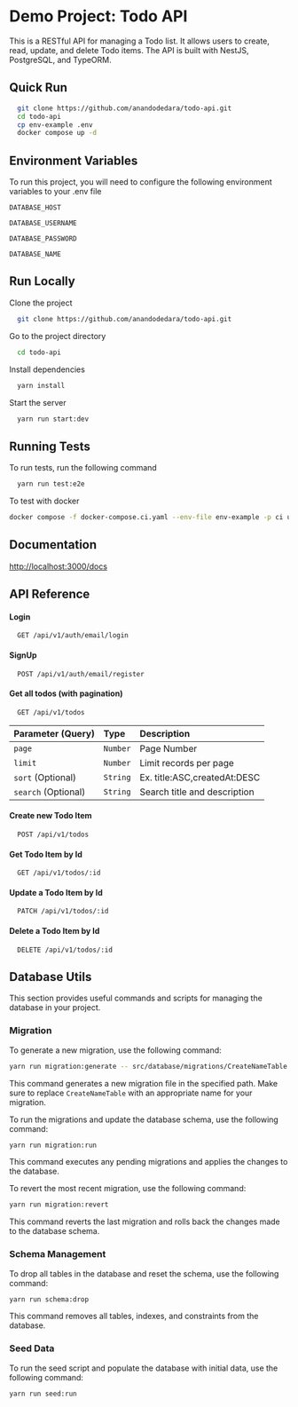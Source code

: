 
# Demo Project: Todo API

This is a RESTful API for managing a Todo list. It allows users to create, read, update, and delete Todo items. The API is built with NestJS, PostgreSQL, and TypeORM.




## Quick Run

 ```bash
   git clone https://github.com/anandodedara/todo-api.git
   cd todo-api
   cp env-example .env
   docker compose up -d
```

## Environment Variables

To run this project, you will need to configure the following environment variables to your .env file

`DATABASE_HOST`

`DATABASE_USERNAME`

`DATABASE_PASSWORD`

`DATABASE_NAME`

## Run Locally

Clone the project

```bash
  git clone https://github.com/anandodedara/todo-api.git
```

Go to the project directory

```bash
  cd todo-api
```

Install dependencies

```bash
  yarn install
```

Start the server

```bash
  yarn run start:dev
```


## Running Tests

To run tests, run the following command

```bash
  yarn run test:e2e
```

To test with docker

```bash
docker compose -f docker-compose.ci.yaml --env-file env-example -p ci up --build --exit-code-from api && docker compose -p ci rm -svf
```

## Documentation

[http://localhost:3000/docs](http://localhost:3000/docs)


## API Reference

#### Login

```http
  GET /api/v1/auth/email/login
```
#### SignUp

```http
  POST /api/v1/auth/email/register
```

#### Get all todos (with pagination)

```http
  GET /api/v1/todos
```

| Parameter (Query) | Type     | Description                |
| :-------- | :------- | :------------------------- |
| `page` | `Number` | Page Number |
| `limit` | `Number` | Limit records per page |
| `sort` (Optional) | `String` | Ex. title:ASC,createdAt:DESC |
| `search` (Optional) | `String` | Search title and description |

#### Create new Todo Item

```http
  POST /api/v1/todos
```

#### Get Todo Item by Id

```http
  GET /api/v1/todos/:id
```

#### Update a Todo Item by Id

```http
  PATCH /api/v1/todos/:id
```

#### Delete a Todo Item by Id

```http
  DELETE /api/v1/todos/:id
```
## Database Utils

This section provides useful commands and scripts for managing the database in your project.

### Migration

To generate a new migration, use the following command:

```bash
yarn run migration:generate -- src/database/migrations/CreateNameTable
```

This command generates a new migration file in the specified path. Make sure to replace `CreateNameTable` with an appropriate name for your migration.

To run the migrations and update the database schema, use the following command:

```bash
yarn run migration:run
```

This command executes any pending migrations and applies the changes to the database.

To revert the most recent migration, use the following command:

```bash
yarn run migration:revert

```

This command reverts the last migration and rolls back the changes made to the database schema.

### Schema Management

To drop all tables in the database and reset the schema, use the following command:

```bash
yarn run schema:drop
```

This command removes all tables, indexes, and constraints from the database.

### Seed Data

To run the seed script and populate the database with initial data, use the following command:

```bash
yarn run seed:run
```